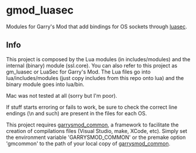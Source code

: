 # gmod_luasec

Modules for Garry's Mod that add bindings for OS sockets through [luasec][1].

## Info

This project is composed by the Lua modules (in includes/modules) and the internal (binary) module (ssl.core).
You can also refer to this project as gm_luasec or LuaSec for Garry's Mod.
The Lua files go into lua/includes/modules (just copy includes from this repo onto lua) and the binary module goes into lua/bin.

Mac was not tested at all (sorry but I'm poor).

If stuff starts erroring or fails to work, be sure to check the correct line endings (\n and such) are present in the files for each OS.

This project requires [garrysmod_common][2], a framework to facilitate the creation of compilations files (Visual Studio, make, XCode, etc). Simply set the environment variable 'GARRYSMOD_COMMON' or the premake option 'gmcommon' to the path of your local copy of [garrysmod_common][2].


  [1]: https://github.com/brunoos/luasec
  [2]: https://bitbucket.org/danielga/garrysmod_common
